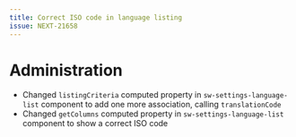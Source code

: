 ```yaml
---
title: Correct ISO code in language listing
issue: NEXT-21658
---
```

# Administration
* Changed `listingCriteria` computed property in `sw-settings-language-list` component to add one more association, calling `translationCode`
* Changed `getColumns` computed property in `sw-settings-language-list` component to show a correct ISO code
